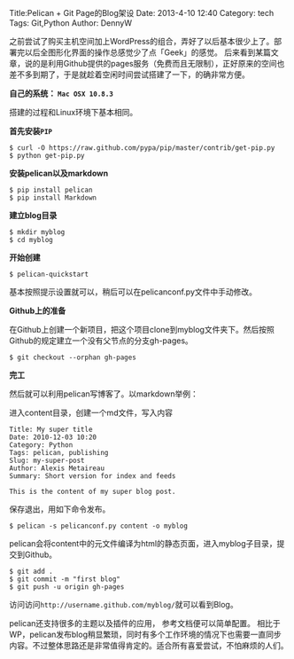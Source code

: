 Title:Pelican + Git Page的Blog架设 
Date: 2013-4-10 12:40
Category: tech
Tags: Git,Python
Author: DennyW

之前尝试了购买主机空间加上WordPress的组合，弄好了以后基本很少上了。部署完以后全图形化界面的操作总感觉少了点「Geek」的感觉。
后来看到某篇文章，说的是利用Github提供的pages服务（免费而且无限制），正好原来的空间也差不多到期了，于是就趁着空闲时间尝试搭建了一下，的确非常方便。

**自己的系统： `Mac OSX 10.8.3`**

搭建的过程和Linux环境下基本相同。

**首先安装`PIP`**

    $ curl -O https://raw.github.com/pypa/pip/master/contrib/get-pip.py
    $ python get-pip.py

**安装pelican以及markdown**

    $ pip install pelican
    $ pip install Markdown

**建立blog目录**

    $ mkdir myblog
    $ cd myblog

**开始创建**

    $ pelican-quickstart

基本按照提示设置就可以，稍后可以在pelicanconf.py文件中手动修改。

**Github上的准备**

在Github上创建一个新项目，把这个项目clone到myblog文件夹下。然后按照Github的规定建立一个没有父节点的分支gh-pages。

    $ git checkout --orphan gh-pages

**完工**

然后就可以利用pelican写博客了。以markdown举例：

进入content目录，创建一个md文件，写入内容

    Title: My super title
    Date: 2010-12-03 10:20
    Category: Python
    Tags: pelican, publishing
    Slug: my-super-post
    Author: Alexis Metaireau
    Summary: Short version for index and feeds

    This is the content of my super blog post.

保存退出，用如下命令发布。

    $ pelican -s pelicanconf.py content -o myblog

pelican会将content中的元文件编译为html的静态页面，进入myblog子目录，提交到Github。

    $ git add .
    $ git commit -m "first blog"
    $ git push -u origin gh-pages

访问访问`http://username.github.com/myblog/`就可以看到Blog。

pelican还支持很多的主题以及插件的应用， 参考文档便可以简单配置。
相比于WP，pelican发布blog稍显繁琐，同时有多个工作环境的情况下也需要一直同步内容。不过整体思路还是非常值得肯定的。适合所有喜爱尝试，不怕麻烦的人们。

